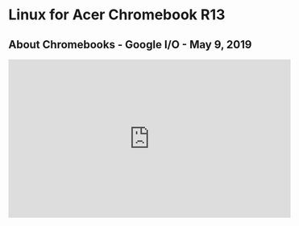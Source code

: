 # Linux for Acer Chromebook R13

## About Chromebooks - Google I/O - May 9, 2019

<iframe width="560" height="315" src="https://www.youtube.com/embed/pRlh8LX4kQI" frameborder="0" allow="accelerometer; autoplay; encrypted-media; gyroscope; picture-in-picture" allowfullscreen></iframe>
